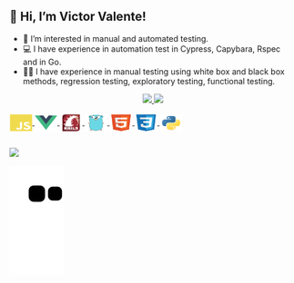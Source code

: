 ## 👋 Hi, I’m Victor Valente!

- 👀 I’m interested in manual and automated testing.
- 💻 I have experience in automation test in Cypress, Capybara, Rspec and in Go.
- ✋🏻 I have experience in manual testing using white box and black box methods, regression testing, exploratory testing, functional testing.



<div align="center">
  <a href="https://github.com/Victor87v">
  <img height="180em" src="https://github-readme-stats.vercel.app/api?username=Victor87v&show_icons=true&theme=dracula&include_all_commits=true&count_private=true"/>
  <img height="180em" src="https://github-readme-stats.vercel.app/api/top-langs/?username=Victor87v&layout=compact&langs_count=7&theme=dracula"/>
</div>
<div style="display: inline_block"><br>
  <img align="center" alt="Rafa-Js" height="30" width="40" src="https://raw.githubusercontent.com/devicons/devicon/master/icons/javascript/javascript-plain.svg">
  <img align="center" alt="Rafa-Vuejs" height="30" width="40" src="https://raw.githubusercontent.com/devicons/devicon/master/icons/vuejs/vuejs-original.svg">
  <img align="center" alt="Rafa-Ruby-on-Rails" height="30" width="40" src="https://raw.githubusercontent.com/devicons/devicon/master/icons/rails/rails-original-wordmark.svg">
   <img align="center" alt="Rafa-Go" height="30" width="40" src="https://raw.githubusercontent.com/devicons/devicon/master/icons/go/go-original.svg">
  <img align="center" alt="Rafa-HTML" height="30" width="40" src="https://raw.githubusercontent.com/devicons/devicon/master/icons/html5/html5-original.svg">
  <img align="center" alt="Rafa-CSS" height="30" width="40" src="https://raw.githubusercontent.com/devicons/devicon/master/icons/css3/css3-original.svg">
  <img align="center" alt="Rafa-Python" height="30" width="40" src="https://raw.githubusercontent.com/devicons/devicon/master/icons/python/python-original.svg">
  
</div>

##

<div> 
  <a href="https://www.linkedin.com/in/victor-valente-59a3161a4/" target="_blank"><img src="https://img.shields.io/badge/-LinkedIn-%230077B5?style=for-the-badge&logo=linkedin&logoColor=white" target="_blank"></a> 
  
   ![Snake animation](https://github.com/AlissonTeles/AlissonTeles/blob/output/github-contribution-grid-snake.svg)
</div>
